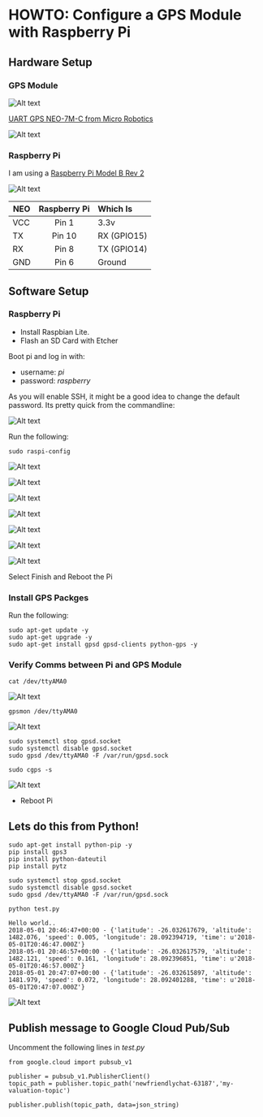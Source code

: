 # HOWTO: Configure a GPS Module with Raspberry Pi

## Hardware Setup

### GPS Module

![Alt text](images/uart_gps_neo_7mc.png "UART GPS NEO-7M-C")

[UART GPS NEO-7M-C from Micro Robotics](https://www.robotics.org.za/W8748)

![Alt text](images/uart_gps_neo_7mc_upclose.png "UART GPS NEO-7M-C Up Close")

### Raspberry Pi

I am using a [Raspberry Pi Model B Rev 2](https://www.pishop.co.za/store/raspberry-pi-boards/raspberry-pi--model-b)

![Alt text](images/raspberry_pi.png "Raspberry Pi")


| NEO   | Raspberry Pi  | Which Is  |
| ----- |:-------------:|:------------|
| VCC   | Pin 1         | 3.3v        |
| TX    | Pin 10        | RX (GPIO15) |
| RX    | Pin 8         | TX (GPIO14) |
| GND   | Pin 6         | Ground      |

## Software Setup

### Raspberry Pi 

- Install Raspbian Lite.
- Flash an SD Card with Etcher

Boot pi and log in with:
- username: *pi*
- password: *raspberry*

As you will enable SSH, it might be a good idea to change the default password.  Its pretty quick from the commandline:

![Alt text](images/pi_passwd.png "Pi Password")

Run the following:
~~~~
sudo raspi-config
~~~~

![Alt text](images/raspi_config_interfacing_options.png "Raspi Config Interfacing Options")

![Alt text](images/raspi_config_ssh.png "Raspi Config Interfacing Options - SSH")

![Alt text](images/raspi_config_ssh_enable.png "Raspi Config SSH Enable")

![Alt text](images/raspi_config_serial.png "Raspi Config Interfacing Options - Serial")

![Alt text](images/raspi_config_serial_login.png "Raspi Config Enable Login Shell")

![Alt text](images/raspi_config_serial_hw.png "Raspi Config Enable Serial Port Hardware")

![Alt text](images/raspi_config_serial_summary.png "Raspi Config Serial Summary")

Select Finish and Reboot the Pi

### Install GPS Packges

Run the following:

~~~~
sudo apt-get update -y
sudo apt-get upgrade -y
sudo apt-get install gpsd gpsd-clients python-gps -y
~~~~

### Verify Comms between Pi and GPS Module

~~~~
cat /dev/ttyAMA0
~~~~

![Alt text](images/cat_dev_ttyAMA0.png "cat /dev/ttyAMA0")

~~~~
gpsmon /dev/ttyAMA0
~~~~

![Alt text](images/gpsmon_dev_ttyAMA0.png "gpsmon /dev/ttyAMA0")

~~~~
sudo systemctl stop gpsd.socket
sudo systemctl disable gpsd.socket
sudo gpsd /dev/ttyAMA0 -F /var/run/gpsd.sock
~~~~

~~~~
sudo cgps -s
~~~~

![Alt text](images/cgps.png "cgps")

- Reboot Pi

## Lets do this from Python!

~~~~
sudo apt-get install python-pip -y
pip install gps3
pip install python-dateutil
pip install pytz
~~~~

~~~~
sudo systemctl stop gpsd.socket
sudo systemctl disable gpsd.socket
sudo gpsd /dev/ttyAMA0 -F /var/run/gpsd.sock
~~~~

~~~~
python test.py

Hello world..
2018-05-01 20:46:47+00:00 - {'latitude': -26.032617679, 'altitude': 1482.076, 'speed': 0.005, 'longitude': 28.092394719, 'time': u'2018-05-01T20:46:47.000Z'}
2018-05-01 20:46:57+00:00 - {'latitude': -26.032617579, 'altitude': 1482.121, 'speed': 0.161, 'longitude': 28.092396851, 'time': u'2018-05-01T20:46:57.000Z'}
2018-05-01 20:47:07+00:00 - {'latitude': -26.032615897, 'altitude': 1481.979, 'speed': 0.072, 'longitude': 28.092401288, 'time': u'2018-05-01T20:47:07.000Z'}
~~~~

![Alt text](images/python_test.py.png "python test.py")

## Publish message to Google Cloud Pub/Sub

Uncomment the following lines in *test.py*

~~~~
from google.cloud import pubsub_v1

publisher = pubsub_v1.PublisherClient()
topic_path = publisher.topic_path('newfriendlychat-63187','my-valuation-topic')

publisher.publish(topic_path, data=json_string)
~~~~
